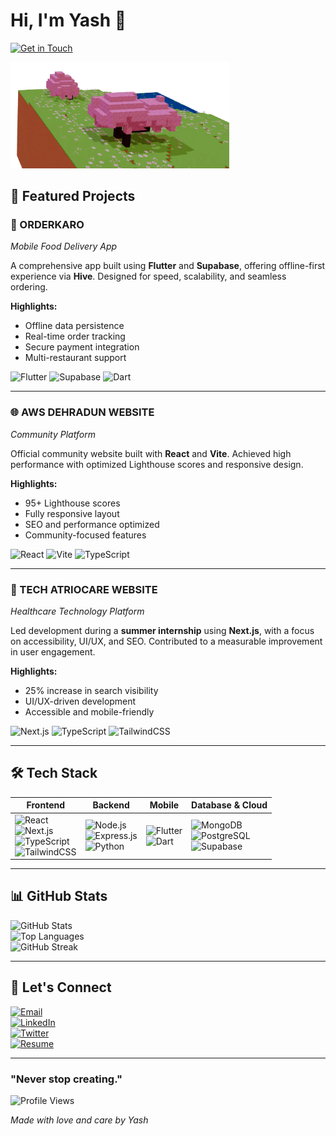 # **Hi, I'm Yash** 👋

[![Get in Touch](https://img.shields.io/badge/Get%20In%20Touch-E74C3C?style=for-the-badge&logo=gmail&logoColor=white)](https://yashdagar.me/#contact)

<img src="home_bg.webp" alt="3D Scene" width="350" />

## **🚀 Featured Projects**

### **🍔 ORDERKARO**  
*Mobile Food Delivery App*

A comprehensive app built using **Flutter** and **Supabase**, offering offline-first experience via **Hive**. Designed for speed, scalability, and seamless ordering.

**Highlights:**
- Offline data persistence  
- Real-time order tracking  
- Secure payment integration  
- Multi-restaurant support  

![Flutter](https://img.shields.io/badge/Flutter-02569B?style=for-the-badge&logo=flutter&logoColor=white)
![Supabase](https://img.shields.io/badge/Supabase-3ECF8E?style=for-the-badge&logo=supabase&logoColor=white)
![Dart](https://img.shields.io/badge/Dart-0175C2?style=for-the-badge&logo=dart&logoColor=white)

---

### **🌐 AWS DEHRADUN WEBSITE**  
*Community Platform*

Official community website built with **React** and **Vite**. Achieved high performance with optimized Lighthouse scores and responsive design.

**Highlights:**
- 95+ Lighthouse scores  
- Fully responsive layout  
- SEO and performance optimized  
- Community-focused features  

![React](https://img.shields.io/badge/React-61DAFB?style=for-the-badge&logo=react&logoColor=black)
![Vite](https://img.shields.io/badge/Vite-646CFF?style=for-the-badge&logo=vite&logoColor=white)
![TypeScript](https://img.shields.io/badge/TypeScript-3178C6?style=for-the-badge&logo=typescript&logoColor=white)

---

### **🏥 TECH ATRIOCARE WEBSITE**  
*Healthcare Technology Platform*

Led development during a **summer internship** using **Next.js**, with a focus on accessibility, UI/UX, and SEO. Contributed to a measurable improvement in user engagement.

**Highlights:**
- 25% increase in search visibility  
- UI/UX-driven development  
- Accessible and mobile-friendly  

![Next.js](https://img.shields.io/badge/Next.js-000000?style=for-the-badge&logo=nextdotjs&logoColor=white)
![TypeScript](https://img.shields.io/badge/TypeScript-3178C6?style=for-the-badge&logo=typescript&logoColor=white)
![TailwindCSS](https://img.shields.io/badge/Tailwind_CSS-06B6D4?style=for-the-badge&logo=tailwind-css&logoColor=white)

---

## **🛠️ Tech Stack**

| **Frontend** | **Backend** | **Mobile** | **Database & Cloud** |
|--------------|-------------|------------|------------------------|
| ![React](https://img.shields.io/badge/React-61DAFB?style=for-the-badge&logo=react&logoColor=black) <br> ![Next.js](https://img.shields.io/badge/Next.js-000000?style=for-the-badge&logo=nextdotjs&logoColor=white) <br> ![TypeScript](https://img.shields.io/badge/TypeScript-3178C6?style=for-the-badge&logo=typescript&logoColor=white) <br> ![TailwindCSS](https://img.shields.io/badge/Tailwind_CSS-06B6D4?style=for-the-badge&logo=tailwind-css&logoColor=white) | ![Node.js](https://img.shields.io/badge/Node.js-339933?style=for-the-badge&logo=node.js&logoColor=white) <br> ![Express.js](https://img.shields.io/badge/Express.js-000000?style=for-the-badge&logo=express&logoColor=white) <br> ![Python](https://img.shields.io/badge/Python-3776AB?style=for-the-badge&logo=python&logoColor=white) | ![Flutter](https://img.shields.io/badge/Flutter-02569B?style=for-the-badge&logo=flutter&logoColor=white) <br> ![Dart](https://img.shields.io/badge/Dart-0175C2?style=for-the-badge&logo=dart&logoColor=white) | ![MongoDB](https://img.shields.io/badge/MongoDB-47A248?style=for-the-badge&logo=mongodb&logoColor=white) <br> ![PostgreSQL](https://img.shields.io/badge/PostgreSQL-4169E1?style=for-the-badge&logo=postgresql&logoColor=white) <br> ![Supabase](https://img.shields.io/badge/Supabase-3ECF8E?style=for-the-badge&logo=supabase&logoColor=white) |

---

## **📊 GitHub Stats**

![GitHub Stats](https://github-readme-stats.vercel.app/api?username=yashdagar&show_icons=true&theme=default&include_all_commits=true&count_private=true)  
![Top Languages](https://github-readme-stats.vercel.app/api/top-langs/?username=yashdagar&layout=compact&langs_count=8&theme=default)  
![GitHub Streak](https://github-readme-streak-stats.herokuapp.com/?user=yashdagar&theme=default)

---

## **🤝 Let's Connect**

[![Email](https://img.shields.io/badge/Email-EA4335?style=for-the-badge&logo=gmail&logoColor=white)](mailto:yashdagar4557@gmail.com)  
[![LinkedIn](https://img.shields.io/badge/LinkedIn-0A66C2?style=for-the-badge&logo=linkedin&logoColor=white)](https://linkedin.com/in/yoursyash)  
[![Twitter](https://img.shields.io/badge/Twitter-1DA1F2?style=for-the-badge&logo=twitter&logoColor=white)](https://x.com/fullstackyash)  
[![Resume](https://img.shields.io/badge/Resume-FF5722?style=for-the-badge&logo=adobe-acrobat-reader&logoColor=white)](#)

---

### **"Never stop creating."**

![Profile Views](https://komarev.com/ghpvc/?username=yashdagar&label=Profile%20Views&color=E74C3C&style=for-the-badge)

*Made with love and care by Yash*
